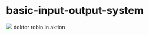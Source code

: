 # basic-input-output-system
![](https://github.com/nondejus/basic-input-output-system/blob/main/ArtBoard%20Image%20(285).jpg)
doktor robin in aktion
